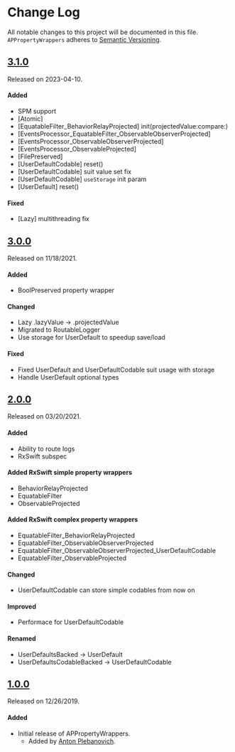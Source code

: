# Change Log
All notable changes to this project will be documented in this file.
`APPropertyWrappers` adheres to [Semantic Versioning](http://semver.org/).

## [3.1.0](https://github.com/APUtils/APPropertyWrappers/releases/tag/3.1.0)
Released on 2023-04-10.

#### Added
- SPM support
- [Atomic]
- [EquatableFilter_BehaviorRelayProjected] init(projectedValue:compare:)
- [EventsProcessor_EquatableFilter_ObservableObserverProjected]
- [EventsProcessor_ObservableObserverProjected]
- [EventsProcessor_ObservableProjected]
- [FilePreserved]
- [UserDefaultCodable] reset()
- [UserDefaultCodable] suit value set fix
- [UserDefaultCodable] `useStorage` init param
- [UserDefault] reset()

#### Fixed
- [Lazy] multithreading fix


## [3.0.0](https://github.com/APUtils/APPropertyWrappers/releases/tag/3.0.0)
Released on 11/18/2021.

#### Added
- BoolPreserved property wrapper

#### Changed
- Lazy .lazyValue -> .projectedValue
- Migrated to RoutableLogger
- Use storage for UserDefault to speedup save/load

#### Fixed
- Fixed UserDefault and UserDefaultCodable suit usage with storage
- Handle UserDefault optional types


## [2.0.0](https://github.com/APUtils/APPropertyWrappers/releases/tag/2.0.0)
Released on 03/20/2021.

#### Added
- Ability to route logs
- RxSwift subspec

#### Added RxSwift simple property wrappers
- BehaviorRelayProjected
- EquatableFilter
- ObservableProjected

#### Added RxSwift complex property wrappers
- EquatableFilter_BehaviorRelayProjected
- EquatableFilter_ObservableObserverProjected
- EquatableFilter_ObservableObserverProjected_UserDefaultCodable
- EquatableFilter_ObservableProjected

#### Changed
- UserDefaultCodable can store simple codables from now on

#### Improved
- Performace for UserDefaultCodable

#### Renamed
- UserDefaultsBacked -> UserDefault
- UserDefaultsCodableBacked -> UserDefaultCodable


## [1.0.0](https://github.com/APUtils/APPropertyWrappers/releases/tag/1.0.0)
Released on 12/26/2019.

#### Added
- Initial release of APPropertyWrappers.
  - Added by [Anton Plebanovich](https://github.com/anton-plebanovich).
